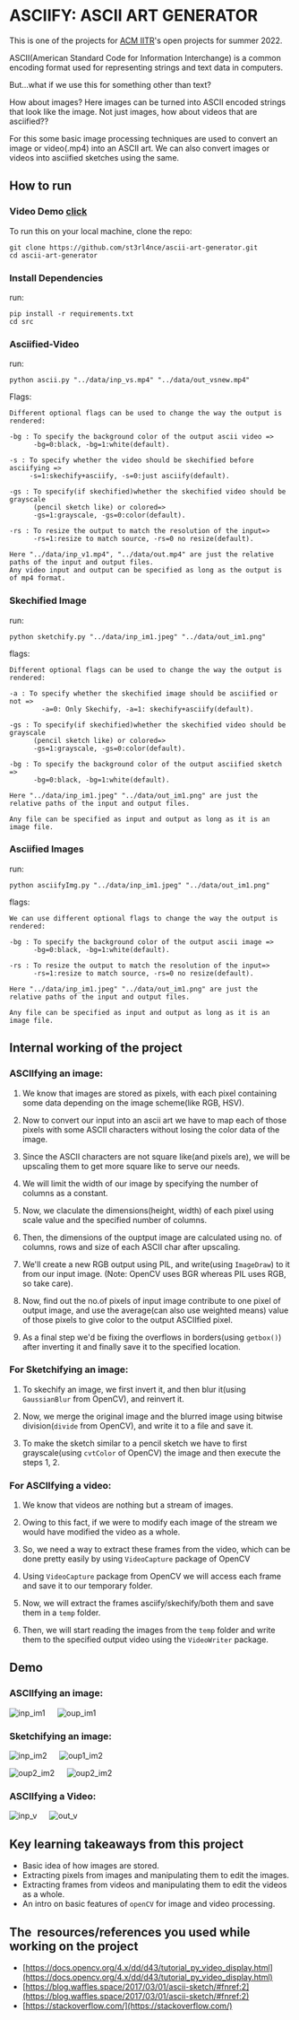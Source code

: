 # ASCIIFY: ASCII ART GENERATOR
 This is one of the projects for [ACM IITR](https://github.com/acmiitr)'s open projects for summer 2022.

ASCII(American Standard Code for Information Interchange) is a common encoding format used for representing strings and text data in computers.

But…what if we use this for something other than text?

How about images? 
 Here images can be turned into ASCII encoded strings that look like the image.  Not just images, how about videos that are asciified??
 
 For this some basic image processing techniques are used to convert an image
 or video(.mp4) into an ASCII art. We can also convert images or videos into asciified sketches using the same. 
## How to run
### Video Demo [click](https://drive.google.com/file/d/1QlKpSIpOsmEZeRyn4cJlG8BygSR632_s/view?usp=sharing)
To run this on your local machine, clone the repo:
	
	git clone https://github.com/st3rl4nce/ascii-art-generator.git
	cd ascii-art-generator
### Install Dependencies
run:

	pip install -r requirements.txt
	cd src
### Asciified-Video
run:

	python ascii.py "../data/inp_vs.mp4" "../data/out_vsnew.mp4"

Flags:
		
	Different optional flags can be used to change the way the output is rendered:
	
	-bg : To specify the background color of the output ascii video => 
		  -bg=0:black, -bg=1:white(default).
		  
	-s : To specify whether the video should be skechified before asciifying => 
	     -s=1:skechify+asciify, -s=0:just asciify(default). 
	
	-gs : To specify(if skechified)whether the skechified video should be grayscale
		  (pencil sketch like) or colored=> 
	  	  -gs=1:grayscale, -gs=0:color(default).
	  	  
	-rs : To resize the output to match the resolution of the input=> 
		  -rs=1:resize to match source, -rs=0 no resize(default).
		  
	Here "../data/inp_v1.mp4", "../data/out.mp4" are just the relative paths of the input and output files. 
	Any video input and output can be specified as long as the output is of mp4 format. 

### Skechified Image
run:

	python sketchify.py "../data/inp_im1.jpeg" "../data/out_im1.png" 

flags:
		
	Different optional flags can be used to change the way the output is rendered:
	
	-a : To specify whether the skechified image should be asciified or not =>
			-a=0: Only Skechify, -a=1: skechify+asciify(default). 
		  
	-gs : To specify(if skechified)whether the skechified video should be grayscale
		  (pencil sketch like) or colored=> 
	  	  -gs=1:grayscale, -gs=0:color(default).
	  	  
	-bg : To specify the background color of the output asciified sketch => 
		  -bg=0:black, -bg=1:white(default).
	  
	Here "../data/inp_im1.jpeg" "../data/out_im1.png" are just the relative paths of the input and output files. 
	
	Any file can be specified as input and output as long as it is an image file. 
### Asciified Images
run:

	python asciifyImg.py "../data/inp_im1.jpeg" "../data/out_im1.png"

flags:
		
	We can use different optional flags to change the way the output is rendered:
	
	-bg : To specify the background color of the output ascii image => 
		  -bg=0:black, -bg=1:white(default).

	-rs : To resize the output to match the resolution of the input=> 
		  -rs=1:resize to match source, -rs=0 no resize(default).
		  	  
	Here "../data/inp_im1.jpeg" "../data/out_im1.png" are just the relative paths of the input and output files. 
	
	Any file can be specified as input and output as long as it is an image file. 
	
## Internal working of the project   
### ASCIIfying an image: 
1. We know that images are stored as pixels, with each pixel containing some data depending on the image scheme(like RGB, HSV).
 
2. Now to convert our input into an ascii art we have to map each of those pixels with some ASCII characters without losing the color data of the image. 

3. Since the ASCII characters are not square like(and pixels are), we will be upscaling them to get more square like to serve our needs.

4. We will limit the width of our image by specifying the number of columns as a constant.

5. Now, we claculate the dimensions(height, width) of each pixel using scale value and the specified number of columns.

6. Then, the dimensions of the ouptput image are calculated using no. of columns, rows and size of each ASCII char after upscaling. 

7. We'll create a new RGB output using PIL, and write(using ```ImageDraw```) to it from our input image. (Note: OpenCV uses BGR whereas PIL uses RGB, so take care). 

8. Now, find out the no.of pixels of input image contribute to one pixel of output image, and use the average(can also use weighted means) value of those pixels to give color to the output ASCIIfied pixel. 

9. As a final step we'd be fixing the overflows in borders(using ```getbox()```) after inverting it and finally save it to the specified location.

### For Sketchifying an image:

1. To skechify an image, we first invert it, and then blur it(using ```GaussianBlur``` from OpenCV), and reinvert it. 

2. Now, we merge the original image and the blurred image using bitwise division(```divide``` from OpenCV), and write it to a file and save it. 

3. To make the sketch similar to a pencil sketch we have to first grayscale(using ```cvtColor``` of OpenCV) the image and then execute the steps 1, 2. 

### For ASCIIfying a video:

1. We know that videos are nothing but a stream of images. 

2. Owing to this fact, if we were to modify each image of the stream we would have modified the video as a whole. 

3. So, we need a way to extract these frames from the video, which can be done pretty easily by using ```VideoCapture``` package of OpenCV
    
4. Using ```VideoCapture``` package from OpenCV we will access each frame and save it to our temporary folder.

5. Now, we will extract the frames asciify/skechify/both them and save them in a ```temp``` folder.

6. Then, we will start reading the images from the ```temp``` folder and write them to the specified output video using the ```VideoWriter``` package. 

## Demo
### ASCIIfying an image:

![inp_im1](r_data/inp_im1.jpeg "original") &emsp; ![oup_im1](r_data/oup_im1.png)
		
### Sketchifying an image:
![inp_im2](r_data/inp_im2.jpeg) &emsp; ![oup1_im2](r_data/oup1_im2.png)  

![oup2_im2](r_data/oup2_im2.png) &emsp; ![oup2_im2](r_data/oup3_im2.png)

### ASCIIfying a Video:
![inp_v](r_data/inp_v2.gif) &emsp; ![out_v](r_data/out_v2.gif)

## Key learning takeaways from this project
- Basic idea of how images are stored.  
- Extracting pixels from images and manipulating them to edit the images.  
- Extracting frames from videos and manipulating them to edit the videos as a whole. 
- An intro on basic features of ```openCV``` for image and video processing. 
  
## The  resources/references you used while working on the project
- [https://docs.opencv.org/4.x/dd/d43/tutorial_py_video_display.html](https://docs.opencv.org/4.x/dd/d43/tutorial_py_video_display.html)
- [https://blog.waffles.space/2017/03/01/ascii-sketch/#fnref:2](https://blog.waffles.space/2017/03/01/ascii-sketch/#fnref:2)
- [https://stackoverflow.com/](https://stackoverflow.com/)
